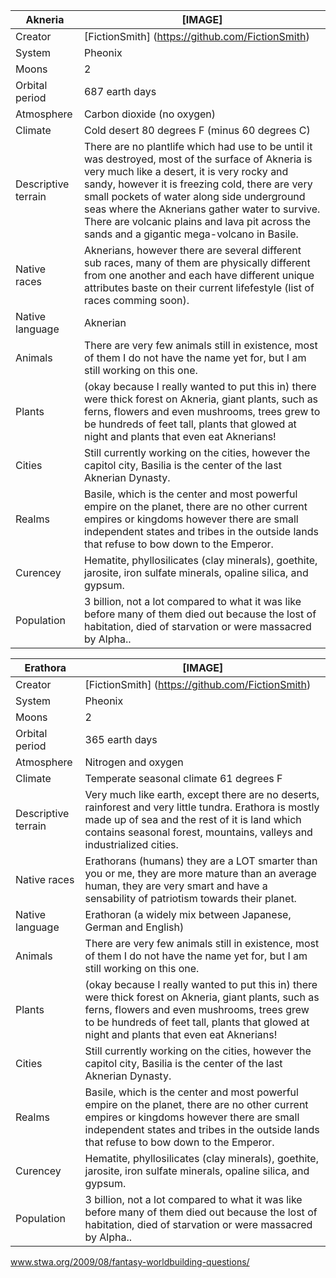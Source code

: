 Akneria        | [IMAGE]            
---------------|---------------
Creator | [FictionSmith] (https://github.com/FictionSmith)
System  | Pheonix     
Moons | 2
Orbital period | 687 earth days 
Atmosphere | Carbon dioxide (no oxygen) 
Climate | Cold desert 80 degrees F (minus 60 degrees C)
Descriptive terrain | There are no plantlife which had use to be until it was destroyed, most of the surface of Akneria is very much like a desert, it is very rocky and sandy, however it is freezing cold, there are very small pockets of water along side underground seas where the Aknerians gather water to survive. There are volcanic plains and lava pit across the sands and a gigantic mega-volcano in Basile. | 
Native races | Aknerians, however there are several different sub races, many of them are physically different from one another and each have different unique attributes baste on their current lifefestyle (list of races comming soon). 
Native language | Aknerian 
Animals | There are very few animals still in existence, most of them I do not have the name yet for, but I am still working on this one. |
Plants | (okay because I really wanted to put this in) there were thick forest on Akneria, giant plants, such as ferns, flowers and even mushrooms, trees grew to be hundreds of feet tall, plants that glowed at night and plants that even eat Aknerians! 
Cities | Still currently working on the cities, however the capitol city, Basilia is the center of the last Aknerian Dynasty. 
Realms | Basile, which is the center and most powerful empire on the planet, there are no other current empires or kingdoms however there are small independent states and tribes in the outside lands that refuse to bow down to the Emperor. 
Curencey | Hematite, phyllosilicates (clay minerals), goethite, jarosite, iron sulfate minerals, opaline silica, and gypsum.
Population | 3 billion, not a lot compared to what it was like before many of them died out because the lost of habitation, died of starvation or were massacred by Alpha.. 

Erathora       | [IMAGE]            
---------------|---------------
Creator | [FictionSmith] (https://github.com/FictionSmith)
System  | Pheonix     
Moons | 2
Orbital period | 365 earth days  
Atmosphere | Nitrogen and oxygen 
Climate | Temperate seasonal climate 61 degrees F 
Descriptive terrain | Very much like earth, except there are no deserts, rainforest and very little tundra. Erathora is mostly made up of sea and the rest of it is land which contains seasonal forest, mountains, valleys and industrialized cities. | 
Native races | Erathorans (humans) they are a LOT smarter than you or me, they are more mature than an average human, they are very smart and have a sensability of patriotism towards their planet. | 
Native language | Erathoran (a widely mix between Japanese, German and English) 
Animals | There are very few animals still in existence, most of them I do not have the name yet for, but I am still working on this one. |
Plants | (okay because I really wanted to put this in) there were thick forest on Akneria, giant plants, such as ferns, flowers and even mushrooms, trees grew to be hundreds of feet tall, plants that glowed at night and plants that even eat Aknerians! 
Cities | Still currently working on the cities, however the capitol city, Basilia is the center of the last Aknerian Dynasty. 
Realms | Basile, which is the center and most powerful empire on the planet, there are no other current empires or kingdoms however there are small independent states and tribes in the outside lands that refuse to bow down to the Emperor. 
Curencey | Hematite, phyllosilicates (clay minerals), goethite, jarosite, iron sulfate minerals, opaline silica, and gypsum.
Population | 3 billion, not a lot compared to what it was like before many of them died out because the lost of habitation, died of starvation or were massacred by Alpha.. 


www.stwa.org/2009/08/fantasy-worldbuilding-questions/

